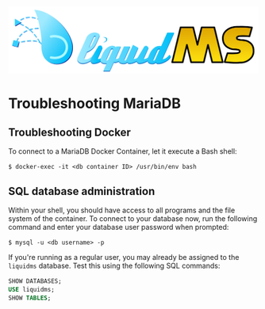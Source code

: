 ![LiquidMS logo](../liquidMS.svg)

Troubleshooting MariaDB
=======================

Troubleshooting Docker
----------------------

To connect to a MariaDB Docker Container, let it execute a Bash shell:
```
$ docker-exec -it <db container ID> /usr/bin/env bash
```

SQL database administration
---------------------------

Within your shell, you should have access to all programs and the file
system of the container. To connect to your database now, run the following
command and enter your database user password when prompted:

```
$ mysql -u <db username> -p
```

If you're running as a regular user, you may already be assigned to the
`liquidms` database. Test this using the following SQL commands:

```SQL
SHOW DATABASES;
USE liquidms;
SHOW TABLES;
```


